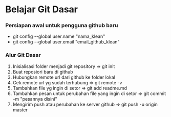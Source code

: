# Belajar Git Dasar

### Persiapan awal untuk pengguna github baru
- git config --global user.name "nama_klean"
- git config --global user.email "email_github_klean"

### Alur Git Dasar
1. Inisialisasi folder menjadi git repository => git init
2. Buat reposiori baru di github
3. Hubungkan remote url dari github ke folder lokal
4. Cek remote url yg sudah terhubung => git remote -v
5. Tambahkan file yg ingin di setor => git add readme.md
6. Tambahkan pesan untuk perubahan file yang ingin di setor => git commit -m "pesannya disini"
7. Mengirim push atau perubahan ke server github => git push -u origin master
